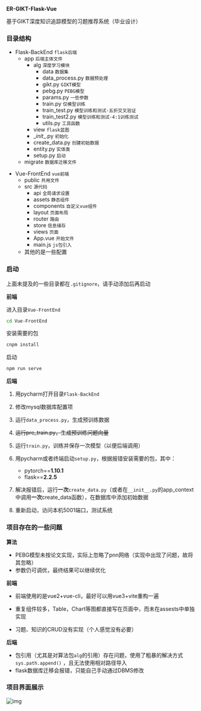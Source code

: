 **ER-GIKT-Flask-Vue** 

基于GIKT深度知识追踪模型的习题推荐系统（毕业设计）

### 目录结构

- Flask-BackEnd `flask后端`
  * app `后端主体文件`
    * alg `深度学习模块`
      * data  `数据集`
      * data_process.py `数据预处理`
      * gikt.py `GIKT模型`
      * pebg.py `PEBG模型`
      * params.py `一些参数`
      * train.py `仅模型训练`
      * train_test.py `模型训练和测试-五折交叉验证`
      * train_test2.py `模型训练和测试-4:1训练测试`
      * utils.py `工具函数`
    * view `flask蓝图`
    * \__init__.py `初始化`
    * create_data.py `创建初始数据`
    * entity.py `实体类`
    * setup.py `启动`
  * migrate `数据库迁移文件`

* Vue-FrontEnd `vue前端`
  * public `共用文件`
  * src `源代码`
    * api `全局请求设置`
    * assets `静态组件`
    * components `自定义vue组件`
    * layout `页面布局`
    * router `路由`
    * store `信息储存`
    * views `页面`
    * App.vue `开始文件`
    * main.js `js包引入`
  * 其他的是一些配置

### 启动

上面未提及的一些目录都在`.gitignore`，请手动添加后再启动

**前端**

进入目录`Vue-FrontEnd`

```bash
cd Vue-FrontEnd
```

安装需要的包

```bash
cnpm install
```

启动

```bash
npm run serve
```

**后端**

1. 用pycharm打开目录`Flask-BackEnd`

2. 修改mysql数据库配置项

3. 运行`data_process.py`，生成预训练数据

4. ~~运行pre_train.py，生成预训练问题向量~~

5. 运行`train.py`，训练并保存一次模型（以便后端调用）

6. 用pycharm或者终端启动`setup.py`，根据报错安装需要的包，其中：

   - pytorch==**1.10.1**

   * flask==**2.2.5**

7. 解决报错后，运行**一次**`create_data.py`（或者在`__init__.py`的app_context中调用**一次**create_data函数），在数据库中添加初始数据

8. 重新启动，访问本机5001端口，测试系统

### 项目存在的一些问题

**算法**

- PEBG模型未按论文实现，实际上忽略了pnn网络（实现中出现了问题，故将其忽略）
- 参数仍可调优，最终结果可以继续优化

**前端**

- 前端使用的是vue2+vue-cli，最好可以用vue3+vite重构一遍

- 重复组件较多，Table，Chart等图都直接写在页面中，而未在assests中单独实现

- 习题、知识的CRUD没有实现（个人感觉没有必要）

**后端**

- 包引用（尤其是对算法包`alg`的引用）存在问题，使用了粗暴的解决方式 `sys.path.append()` ，且无法使用相对路径导入
- flask数据库迁移会报错，只能自己手动通过DBMS修改

### 项目界面展示

![img](https://docimg9.docs.qq.com/image/AgAABhna8a_fmBfy37BFK4ZywXkPxren.png?w=1920&h=892)

